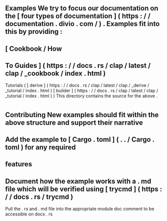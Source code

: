 #
Examples
We
try
to
focus
our
documentation
on
the
[
four
types
of
documentation
]
(
https
:
/
/
documentation
.
divio
.
com
/
)
.
Examples
fit
into
this
by
providing
:
-
[
Cookbook
/
How
-
To
Guides
]
(
https
:
/
/
docs
.
rs
/
clap
/
latest
/
clap
/
_cookbook
/
index
.
html
)
-
Tutorials
(
[
derive
]
(
https
:
/
/
docs
.
rs
/
clap
/
latest
/
clap
/
_derive
/
_tutorial
/
index
.
html
)
[
builder
]
(
https
:
/
/
docs
.
rs
/
clap
/
latest
/
clap
/
_tutorial
/
index
.
html
)
)
This
directory
contains
the
source
for
the
above
.
#
#
Contributing
New
examples
should
fit
within
the
above
structure
and
support
their
narrative
-
Add
the
example
to
[
Cargo
.
toml
]
(
.
.
/
Cargo
.
toml
)
for
any
required
-
features
-
Document
how
the
example
works
with
a
.
md
file
which
will
be
verified
using
[
trycmd
]
(
https
:
/
/
docs
.
rs
/
trycmd
)
-
Pull
the
.
rs
and
.
md
file
into
the
appropriate
module
doc
comment
to
be
accessible
on
docs
.
rs
